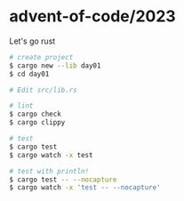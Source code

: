 # advent-of-code/2023

Let's go rust

```sh
# create project
$ cargo new --lib day01
$ cd day01

# Edit src/lib.rs

# lint
$ cargo check
$ cargo clippy

# test
$ cargo test
$ cargo watch -x test

# test with println!
$ cargo test -- --nocapture
$ cargo watch -x 'test -- --nocapture'
```
